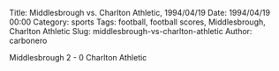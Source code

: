 Title: Middlesbrough vs. Charlton Athletic, 1994/04/19
Date: 1994/04/19 00:00
Category: sports
Tags: football, football scores, Middlesbrough, Charlton Athletic
Slug: middlesbrough-vs-charlton-athletic
Author: carbonero


Middlesbrough 2 - 0 Charlton Athletic
